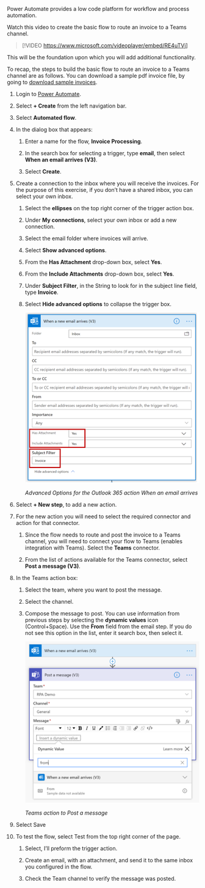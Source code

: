 Power Automate provides a low code platform for workflow and process automation.

Watch this video to create the basic flow to route an invoice to a Teams channel.  

>[!VIDEO https://www.microsoft.com/videoplayer/embed/RE4uTVj]

This will be the foundation upon which you will add additional functionality.


To recap, the steps to build the basic flow to route an invoice to a Teams channel are as follows.  You can download a sample pdf invoice file, by going to [download sample invoices](https://github.com/MicrosoftDocs/mslearn-developer-tools-power-platform/tree/master/implement-robotic-process-automation-power-automate-ui-flows-ai-builder?azure-portal=true).

1. Login to [Power Automate](https://powerautomate.com/?azure-portal=true).

1. Select **+ Create** from the left navigation bar.

1. Select **Automated flow**.

1. In the dialog box that appears:

    1. Enter a name for the flow, **Invoice Processing**.

    1. In the search box for selecting a trigger, type **email**, then select **When an email arrives (V3)**.

    1. Select **Create**.

1. Create a connection to the inbox where you will receive the invoices.  For the purpose of this exercise, if you don’t have a shared inbox, you can select your own inbox.

   1. Select the **ellipses** on the top right corner of the trigger action box.

   1. Under **My connections**, select your own inbox or add a new connection.

   1. Select the email folder where invoices will arrive.

   1. Select **Show advanced options**.

   1. From the **Has Attachment** drop-down box, select **Yes**.

   1. From the **Include Attachments** drop-down box, select **Yes**.

   1. Under **Subject Filter**, in the String to look for in the subject line field, type **Invoice**.

   1. Select **Hide advanced options** to collapse the trigger box.

      ![Advanced Options for the Outlook 365 action When an email arrives](../media/email-connector-3.png)

      *Advanced Options for the Outlook 365 action When an email arrives*
   

1. Select **+ New step**, to add a new action.

1. For the new action you will need to select the required connector and action for that connector.

   1. Since the flow needs to route and post the invoice to a Teams channel, you will need to connect your flow to Teams (enables integration with Teams).  Select the **Teams** connector.

   1. From the list of actions available for the Teams connector, select **Post a message (V3)**.

1. In the Teams action box:

   1. Select the team, where you want to post the message.

   1. Select the channel.

   1. Compose the message to post.  You can use information from previous steps by selecting the **dynamic values** icon (Control+Space).  Use the **From** field from the email step.  If you do not see this option in the list, enter it search box, then select it.

      ![Teams action to Post a message, showing search of dynamic values](../media/teams-dynamic-values-3.png)
   
      *Teams action to Post a message*

1. Select Save

1. To test the flow, select Test from the top right corner of the page.

   1. Select, I’ll preform the trigger action.

   1. Create an email, with an attachment, and send it to the same inbox you configured in the flow.

   1. Check the Team channel to verify the message was posted.



